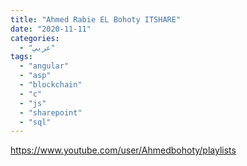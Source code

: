 ```yaml
---
title: "Ahmed Rabie EL Bohoty ITSHARE"
date: "2020-11-11"
categories:
  - "عربي"
tags:
  - "angular"
  - "asp"
  - "blockchain"
  - "c"
  - "js"
  - "sharepoint"
  - "sql"
---
```


https://www.youtube.com/user/Ahmedbohoty/playlists
